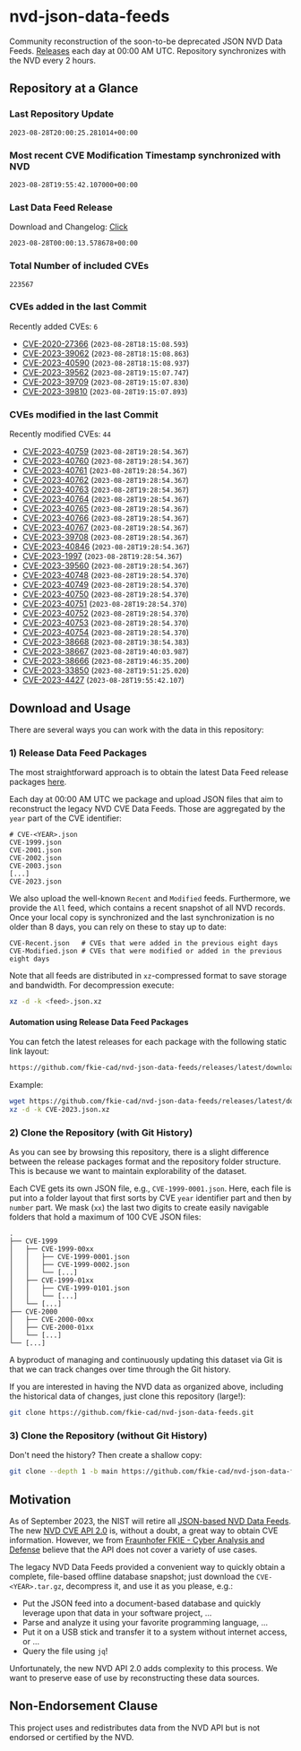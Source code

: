 # nvd-json-data-feeds

Community reconstruction of the soon-to-be deprecated JSON NVD Data Feeds. 
[Releases](https://github.com/fkie-cad/nvd-json-data-feeds/releases/latest) each day at 00:00 AM UTC.
Repository synchronizes with the NVD every 2 hours.

## Repository at a Glance

### Last Repository Update

```plain
2023-08-28T20:00:25.281014+00:00
```

### Most recent CVE Modification Timestamp synchronized with NVD

```plain
2023-08-28T19:55:42.107000+00:00
```

### Last Data Feed Release

Download and Changelog: [Click](https://github.com/fkie-cad/nvd-json-data-feeds/releases/latest)

```plain
2023-08-28T00:00:13.578678+00:00
```

### Total Number of included CVEs

```plain
223567
```

### CVEs added in the last Commit

Recently added CVEs: `6`

* [CVE-2020-27366](CVE-2020/CVE-2020-273xx/CVE-2020-27366.json) (`2023-08-28T18:15:08.593`)
* [CVE-2023-39062](CVE-2023/CVE-2023-390xx/CVE-2023-39062.json) (`2023-08-28T18:15:08.863`)
* [CVE-2023-40590](CVE-2023/CVE-2023-405xx/CVE-2023-40590.json) (`2023-08-28T18:15:08.937`)
* [CVE-2023-39562](CVE-2023/CVE-2023-395xx/CVE-2023-39562.json) (`2023-08-28T19:15:07.747`)
* [CVE-2023-39709](CVE-2023/CVE-2023-397xx/CVE-2023-39709.json) (`2023-08-28T19:15:07.830`)
* [CVE-2023-39810](CVE-2023/CVE-2023-398xx/CVE-2023-39810.json) (`2023-08-28T19:15:07.893`)


### CVEs modified in the last Commit

Recently modified CVEs: `44`

* [CVE-2023-40759](CVE-2023/CVE-2023-407xx/CVE-2023-40759.json) (`2023-08-28T19:28:54.367`)
* [CVE-2023-40760](CVE-2023/CVE-2023-407xx/CVE-2023-40760.json) (`2023-08-28T19:28:54.367`)
* [CVE-2023-40761](CVE-2023/CVE-2023-407xx/CVE-2023-40761.json) (`2023-08-28T19:28:54.367`)
* [CVE-2023-40762](CVE-2023/CVE-2023-407xx/CVE-2023-40762.json) (`2023-08-28T19:28:54.367`)
* [CVE-2023-40763](CVE-2023/CVE-2023-407xx/CVE-2023-40763.json) (`2023-08-28T19:28:54.367`)
* [CVE-2023-40764](CVE-2023/CVE-2023-407xx/CVE-2023-40764.json) (`2023-08-28T19:28:54.367`)
* [CVE-2023-40765](CVE-2023/CVE-2023-407xx/CVE-2023-40765.json) (`2023-08-28T19:28:54.367`)
* [CVE-2023-40766](CVE-2023/CVE-2023-407xx/CVE-2023-40766.json) (`2023-08-28T19:28:54.367`)
* [CVE-2023-40767](CVE-2023/CVE-2023-407xx/CVE-2023-40767.json) (`2023-08-28T19:28:54.367`)
* [CVE-2023-39708](CVE-2023/CVE-2023-397xx/CVE-2023-39708.json) (`2023-08-28T19:28:54.367`)
* [CVE-2023-40846](CVE-2023/CVE-2023-408xx/CVE-2023-40846.json) (`2023-08-28T19:28:54.367`)
* [CVE-2023-1997](CVE-2023/CVE-2023-19xx/CVE-2023-1997.json) (`2023-08-28T19:28:54.367`)
* [CVE-2023-39560](CVE-2023/CVE-2023-395xx/CVE-2023-39560.json) (`2023-08-28T19:28:54.367`)
* [CVE-2023-40748](CVE-2023/CVE-2023-407xx/CVE-2023-40748.json) (`2023-08-28T19:28:54.370`)
* [CVE-2023-40749](CVE-2023/CVE-2023-407xx/CVE-2023-40749.json) (`2023-08-28T19:28:54.370`)
* [CVE-2023-40750](CVE-2023/CVE-2023-407xx/CVE-2023-40750.json) (`2023-08-28T19:28:54.370`)
* [CVE-2023-40751](CVE-2023/CVE-2023-407xx/CVE-2023-40751.json) (`2023-08-28T19:28:54.370`)
* [CVE-2023-40752](CVE-2023/CVE-2023-407xx/CVE-2023-40752.json) (`2023-08-28T19:28:54.370`)
* [CVE-2023-40753](CVE-2023/CVE-2023-407xx/CVE-2023-40753.json) (`2023-08-28T19:28:54.370`)
* [CVE-2023-40754](CVE-2023/CVE-2023-407xx/CVE-2023-40754.json) (`2023-08-28T19:28:54.370`)
* [CVE-2023-38668](CVE-2023/CVE-2023-386xx/CVE-2023-38668.json) (`2023-08-28T19:38:54.383`)
* [CVE-2023-38667](CVE-2023/CVE-2023-386xx/CVE-2023-38667.json) (`2023-08-28T19:40:03.987`)
* [CVE-2023-38666](CVE-2023/CVE-2023-386xx/CVE-2023-38666.json) (`2023-08-28T19:46:35.200`)
* [CVE-2023-33850](CVE-2023/CVE-2023-338xx/CVE-2023-33850.json) (`2023-08-28T19:51:25.020`)
* [CVE-2023-4427](CVE-2023/CVE-2023-44xx/CVE-2023-4427.json) (`2023-08-28T19:55:42.107`)


## Download and Usage

There are several ways you can work with the data in this repository:

### 1) Release Data Feed Packages

The most straightforward approach is to obtain the latest Data Feed release packages [here](https://github.com/fkie-cad/nvd-json-data-feeds/releases/latest).

Each day at 00:00 AM UTC we package and upload JSON files that aim to reconstruct the legacy NVD CVE Data Feeds.
Those are aggregated by the `year` part of the CVE identifier:

```
# CVE-<YEAR>.json
CVE-1999.json
CVE-2001.json
CVE-2002.json
CVE-2003.json
[...]
CVE-2023.json
```

We also upload the well-known `Recent` and `Modified` feeds.
Furthermore, we provide the `All` feed, which contains a recent snapshot of all NVD records.
Once your local copy is synchronized and the last synchronization is no older than 8 days, you can rely on these to stay up to date:

```plain
CVE-Recent.json   # CVEs that were added in the previous eight days
CVE-Modified.json # CVEs that were modified or added in the previous eight days
```

Note that all feeds are distributed in `xz`-compressed format to save storage and bandwidth.
For decompression execute:

```sh
xz -d -k <feed>.json.xz
```


#### Automation using Release Data Feed Packages

You can fetch the latest releases for each package with the following static link layout:

```sh
https://github.com/fkie-cad/nvd-json-data-feeds/releases/latest/download/CVE-<YEAR>.json.xz
```

Example:

```sh
wget https://github.com/fkie-cad/nvd-json-data-feeds/releases/latest/download/CVE-2023.json.xz
xz -d -k CVE-2023.json.xz
```

### 2) Clone the Repository (with Git History)

As you can see by browsing this repository, there is a slight difference between the release packages format and the repository folder structure.
This is because we want to maintain explorability of the dataset.

Each CVE gets its own JSON file, e.g., `CVE-1999-0001.json`.
Here, each file is put into a folder layout that first sorts by CVE `year` identifier part and then by `number` part.
We mask (`xx`) the last two digits to create easily navigable folders that hold a maximum of 100 CVE JSON files:

```plain
.
├── CVE-1999
│   ├── CVE-1999-00xx
│   │   ├── CVE-1999-0001.json
│   │   ├── CVE-1999-0002.json
│   │   └── [...]
│   ├── CVE-1999-01xx
│   │   ├── CVE-1999-0101.json
│   │   └── [...]
│   └── [...]
├── CVE-2000
│   ├── CVE-2000-00xx
│   ├── CVE-2000-01xx
│   └── [...]
└── [...]
```

A byproduct of managing and continuously updating this dataset via Git is that we can track changes over time through the Git history.

If you are interested in having the NVD data as organized above, including the historical data of changes, just clone this repository (large!):

```sh
git clone https://github.com/fkie-cad/nvd-json-data-feeds.git
```

### 3) Clone the Repository (without Git History)

Don't need the history? Then create a shallow copy:

```sh
git clone --depth 1 -b main https://github.com/fkie-cad/nvd-json-data-feeds.git
```

## Motivation

As of September 2023, the NIST will retire all [JSON-based NVD Data Feeds](https://nvd.nist.gov/vuln/data-feeds#divRetirementBanner-1).
The new [NVD CVE API 2.0](https://nvd.nist.gov/developers/vulnerabilities) is, without a doubt, a great way to obtain CVE information.
However, we from [Fraunhofer FKIE - Cyber Analysis and Defense](https://www.fkie.fraunhofer.de/en/departments/cad.html) believe that the API does not cover a variety of use cases.

The legacy NVD Data Feeds provided a convenient way to quickly obtain a complete, file-based offline database snapshot; just download the `CVE-<YEAR>.tar.gz`, decompress it, and use it as you please, e.g.:

* Put the JSON feed into a document-based database and quickly leverage upon that data in your software project, ...
* Parse and analyze it using your favorite programming language, ...
* Put it on a USB stick and transfer it to a system without internet access, or ...
* Query the file using `jq`!

Unfortunately, the new NVD API 2.0 adds complexity to this process.
We want to preserve ease of use by reconstructing these data sources.

## Non-Endorsement Clause

This project uses and redistributes data from the NVD API but is not endorsed or certified by the NVD.